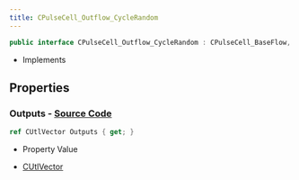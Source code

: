 ```yaml
---
title: CPulseCell_Outflow_CycleRandom
---
```


```csharp
public interface CPulseCell_Outflow_CycleRandom : CPulseCell_BaseFlow, CPulseCell_Base, ISchemaClass<CPulseCell_Base>, ISchemaClass<CPulseCell_BaseFlow>, ISchemaClass<CPulseCell_Outflow_CycleRandom>, ISchemaField, ISchemaClass, INativeHandle
```

- Implements

## Properties

### **Outputs** - [Source Code](https://github.com/swiftly-solution/swiftlys2/blob/main/managed/src/SwiftlyS2.Generated/Schemas/Interfaces/CPulseCell_Outflow_CycleRandom.cs#L17)

```csharp
ref CUtlVector Outputs { get; }
```

- Property Value

- [CUtlVector](/docs/api/)

